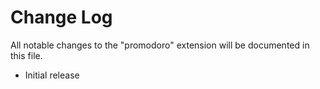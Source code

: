 # Change Log

All notable changes to the "promodoro" extension will be documented in this file.

- Initial release